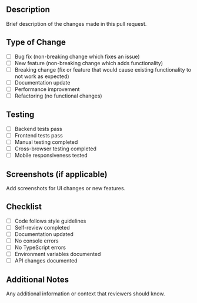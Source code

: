 ## Description
Brief description of the changes made in this pull request.

## Type of Change
- [ ] Bug fix (non-breaking change which fixes an issue)
- [ ] New feature (non-breaking change which adds functionality)
- [ ] Breaking change (fix or feature that would cause existing functionality to not work as expected)
- [ ] Documentation update
- [ ] Performance improvement
- [ ] Refactoring (no functional changes)

## Testing
- [ ] Backend tests pass
- [ ] Frontend tests pass
- [ ] Manual testing completed
- [ ] Cross-browser testing completed
- [ ] Mobile responsiveness tested

## Screenshots (if applicable)
Add screenshots for UI changes or new features.

## Checklist
- [ ] Code follows style guidelines
- [ ] Self-review completed
- [ ] Documentation updated
- [ ] No console errors
- [ ] No TypeScript errors
- [ ] Environment variables documented
- [ ] API changes documented

## Additional Notes
Any additional information or context that reviewers should know. 